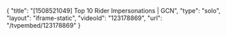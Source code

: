 {
    "title": "[1508521049] Top 10 Rider Impersonations | GCN",
    "type": "solo",
    "layout": "iframe-static",
    "videoId": "123178869",
    "url": "\/tvpembed\/123178869"
}